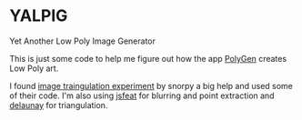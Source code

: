 # YALPIG
Yet Another Low Poly Image Generator

This is just some code to help me figure out how the app [PolyGen](http://www.polygenapp.com/) creates Low Poly art.

I found [image traingulation experiment](https://github.com/snorpey/triangulation) by snorpy a big help and used some of their code. I'm also using [jsfeat](https://github.com/inspirit/jsfeat) for blurring and point extraction and [delaunay](https://github.com/ironwallaby/delaunay) for triangulation. 
